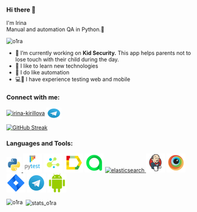 ### Hi there 👋  
I'm Irina  
Manual and automation QA in Python.🐍

<p align="left"> <img src ="https://komarev.com/ghpvc/?username=o1ra&label=Profile%20views&color=0e75b6&style=flat" alt="o1ra" /> </p>

- 🔭 I’m currently working on **Kid Security.** This app helps parents not to lose touch with their child during the day.
- 🌱 I like to learn new technologies 
- 🤖 I do like automation 
- 💻📱 I have experience testing web and mobile 

<h3 align="left">Connect with me:</h3>
<p align="left">
<a href="https://linkedin.com/in/irina-kirillova" target="blank"><img align="center" src="https://raw.githubusercontent.com/rahuldkjain/github-profile-readme-generator/master/src/images/icons/Social/linked-in-alt.svg" alt="irina-kirillova" height="30" width="40" /></a>
<a href="https://t.me/o11ra" target="blank"><img align="center" src="logo/Telegram.svg" alt="irina-kirillova" height="30" width="40" /></a>

</p>


[![GitHub Streak](https://github-readme-streak-stats.herokuapp.com?user=o1ra&theme=transparent&border_radius=4&date_format=j%20M%5B%20Y%5D)](https://git.io/streak-stats)

<h3 align="left">Languages and Tools:</h3>
<p align="left">
	<a href="https://www.python.org" target="_blank" rel="noreferrer"> <img src="https://raw.githubusercontent.com/devicons/devicon/master/icons/python/python-original.svg" alt="python" width="40" height="40"/> </a>
	<a href="https://pytest.org/en/latest/"><img title="Pytest" src="logo/Pytest.svg" width="50px"/></a>
	<a href="https://github.com/yashaka/selene"><img title="Selene" src="logo/Selene.png" width="50px"/></a>
	<a href="https://allurereport.org/"><img title="Allure_Report" src="logo/Allure_Report.svg" width="50px"/></a>
	<a href="https://qameta.io/"><img title="Allure Test Ops" src="logo/AllureTestOps.svg" width="50px"/></a>
    <a href="https://www.elastic.co" target="_blank" rel="noreferrer"> <img src="https://www.vectorlogo.zone/logos/elastic/elastic-icon.svg" alt="elasticsearch" width="40" height="40"/> </a>
    <a href="https://www.jenkins.io/"><img title="Jenkins" src="logo/Jenkins.svg" width="50px"/></a>
	<a href="https://www.browserstack.com/"><img title="Browserstack" src="logo/Browserstack.svg" width="50px"/></a>
    <a href="https://www.atlassian.com/ru/software/jira"><img title="Jira" src="logo/Jira.svg" width="50px"/></a>
    <a href="https://telegram.org/"><img title="Telegram" src="logo/Telegram.svg" width="50px"/></a>
    <a href="https://developer.android.com/studio"><img title="Android Studio" src="logo/android-studio.png" width="50px"/></a>
</p>




<p><img align="left" src="https://github-readme-stats.vercel.app/api/top-langs?username=o1ra&show_icons=true&locale=en&layout=compact" alt="o1ra" /></p>

<p>&nbsp; <img align="center" src="http://github-profile-summary-cards.vercel.app/api/cards/stats?username=o1ra&theme=github" alt="stats_o1ra" /></p> 